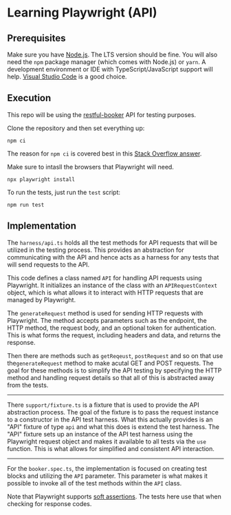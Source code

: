 # Learning Playwright (API)

## Prerequisites

Make sure you have [Node.js](https://nodejs.org/en). The LTS version should be fine. You will also need the `npm` package manager (which comes with Node.js) or `yarn`. A development environment or IDE with TypeScript/JavaScript support will help. [Visual Studio Code](https://code.visualstudio.com/) is a good choice.

## Execution

This repo will be using the [restful-booker](https://restful-booker.herokuapp.com/apidoc/index.html) API for testing purposes.

Clone the repository and then set everything up:

```shell
npm ci
```

The reason for `npm ci` is covered best in this [Stack Overflow answer](https://stackoverflow.com/a/53325242).

Make sure to intasll the browsers that Playwright will need.

```shell
npx playwright install
```

To run the tests, just run the `test` script:

```shell
npm run test
```

## Implementation

The `harness/api.ts` holds all the test methods for API requests that will be utilized in the testing process. This provides an abstraction for communicating with the API and hence acts as a harness for any tests that will send requests to the API.

This code defines a class named `API` for handling API requests using Playwright. It initializes an instance of the class with an `APIRequestContext` object, which is what allows it to interact with HTTP requests that are managed by Playwright.

The `generateRequest` method is used for sending HTTP requests with Playwright. The method accepts parameters such as the endpoint, the HTTP method, the request body, and an optional token for authentication. This is what forms the request, including headers and data, and returns the response.

Then there are methods such as `getReqeust`, `postRequest` and so on that use the`generateRequest` method to make acutal GET and POST requests. The goal for these methods is to simplify the API testing by specifying the HTTP method and handling request details so that all of this is abstracted away from the tests.

---

There `support/fixture.ts` is a fixture that is used to provide the API abstraction process. The goal of the fixture is to pass the request instance to a constructor in the API test harness. What this actually provides is an "API" fixture of type `api` and what this does is extend the test harness. The "API" fixture sets up an instance of the API test harness using the Playwright request object and makes it available to all tests via the `use` function. This is what allows for simplified and consistent API interaction.

---

For the `booker.spec.ts`, the implementation is focused on creating test blocks and utilizing the `API` parameter. This parameter is what makes it possible to invoke all of the test methods within the `API` class.

Note that Playwright supports [soft assertions](https://playwright.dev/docs/test-assertions#soft-assertions). The tests here use that when checking for response codes.
